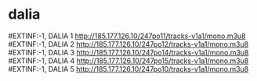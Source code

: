 # dalia

#EXTINF:-1, DALIA 1
http://185.177.126.10/247po11/tracks-v1a1/mono.m3u8
#EXTINF:-1, DALIA 2
http://185.177.126.10/247po12/tracks-v1a1/mono.m3u8
#EXTINF:-1, DALIA 3
http://185.177.126.10/247po14/tracks-v1a1/mono.m3u8
#EXTINF:-1, DALIA 4
http://185.177.126.10/247po15/tracks-v1a1/mono.m3u8
#EXTINF:-1, DALIA 5
http://185.177.126.10/247po10/tracks-v1a1/mono.m3u8
